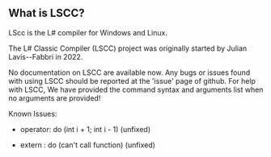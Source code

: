 ## What is LSCC?
LScc is the L# compiler for Windows and Linux.

The L# Classic Compiler (LSCC) project was originally started by Julian Lavis--Fabbri in 2022.

No documentation on LSCC are available now. Any bugs or issues found with using LSCC should be reported at the 'issue' page of github. For help with LSCC, We have provided the command syntax and arguments list when no arguments are provided!

Known Issues:
- operator:
  do (int i + 1; int i - 1) (unfixed)

- extern :
  do (can't call function) (unfixed)
